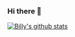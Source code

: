 ### Hi there 👋

<!--
**skyhehe123/skyhehe123** is a ✨ _special_ ✨ repository because its `README.md` (this file) appears on your GitHub profile.

Here are some ideas to get you started:

- 🔭 I’m currently working on ...
- 🌱 I’m currently learning ...
- 👯 I’m looking to collaborate on ...
- 🤔 I’m looking for help with ...
- 💬 Ask me about ...
- 📫 How to reach me: ...
- 😄 Pronouns: ...
- ⚡ Fun fact: ...
-->
[![Billy's github stats](https://github-readme-stats.vercel.app/api?username=skyhehe123)](https://github.com/anuraghazra/github-readme-stats)
